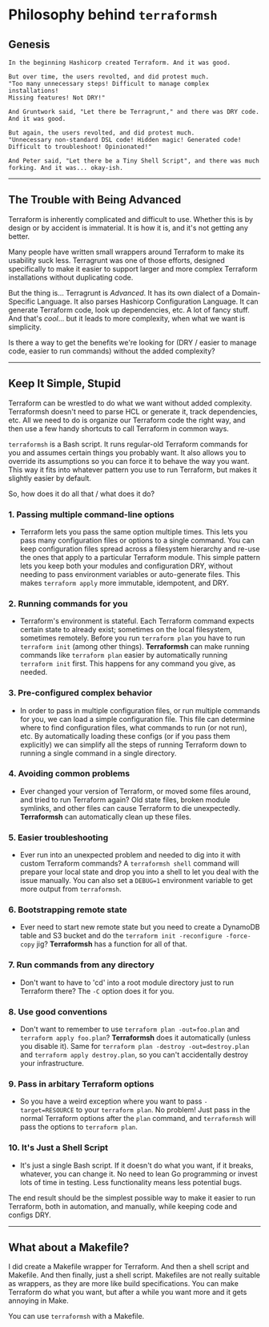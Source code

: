 # Philosophy behind `terraformsh`

## Genesis

    In the beginning Hashicorp created Terraform. And it was good.

    But over time, the users revolted, and did protest much.
    "Too many unnecessary steps! Difficult to manage complex installations!
    Missing features! Not DRY!"

    And Gruntwork said, "Let there be Terragrunt," and there was DRY code.
    And it was good.

    But again, the users revolted, and did protest much.
    "Unnecessary non-standard DSL code! Hidden magic! Generated code!
    Difficult to troubleshoot! Opinionated!"

    And Peter said, "Let there be a Tiny Shell Script", and there was much
    forking. And it was... okay-ish.

---

## The Trouble with Being Advanced

Terraform is inherently complicated and difficult to use. Whether this is by design or by accident is immaterial. It is how it is, and it's not getting any better.

Many people have written small wrappers around Terraform to make its usability suck less. Terragrunt was one of those efforts, designed specifically to make it easier to support larger and more complex Terraform installations without duplicating code.

But the thing is... Terragrunt is *Advanced*. It has its own dialect of a Domain-Specific Language. It also parses Hashicorp Configuration Language. It can generate Terraform code, look up dependencies, etc. A lot of fancy stuff. And that's *cool*... but it leads to more complexity, when what we want is simplicity.

Is there a way to get the benefits we're looking for (DRY / easier to manage code, easier to run commands) without the added complexity?

---

## Keep It Simple, Stupid

Terraform can be wrestled to do what we want without added complexity. Terraformsh doesn't need to parse HCL or generate it, track dependencies, etc. All we need to do is organize our Terraform code the right way, and then use a few handy shortcuts to call Terraform in common ways.

`terraformsh` is a Bash script. It runs regular-old Terraform commands for you and assumes certain things you probably want. It also allows you to override its assumptions so you can force it to behave the way you want. This way it fits into whatever pattern you use to run Terraform, but makes it slightly easier by default.

So, how does it do all that / what does it do?

### 1. Passing multiple command-line options
 - Terraform lets you pass the same option multiple times. This lets you pass many configuration files or options to a single command. You can keep configuration files spread across a filesystem hierarchy and re-use the ones that apply to a particular Terraform module. This simple pattern lets you keep both your modules and configuration DRY, without needing to pass environment variables or auto-generate files. This makes `terraform apply` more immutable, idempotent, and DRY.

### 2. Running commands for you
 - Terraform's environment is stateful. Each Terraform command expects certain state to already exist; sometimes on the local filesystem, sometimes remotely. Before you run `terraform plan` you have to run `terraform init` (among other things). **Terraformsh** can make running commands like `terraform plan` easier by automatically running `terraform init` first. This happens for any command you give, as needed.

### 3. Pre-configured complex behavior
 - In order to pass in multiple configuration files, or run multiple commands for you, we can load a simple configuration file. This file can determine where to find configuration files, what commands to run (or not run), etc. By automatically loading these configs (or if you pass them explicitly) we can simplify all the steps of running Terraform down to running a single command in a single directory.

### 4. Avoiding common problems
 - Ever changed your version of Terraform, or moved some files around, and tried to run Terraform again? Old state files, broken module symlinks, and other files can cause Terraform to die unexpectedly. **Terraformsh** can automatically clean up these files.

### 5. Easier troubleshooting
 - Ever run into an unexpected problem and needed to dig into it with custom Terraform commands? A `terraformsh shell` command will prepare your local state and drop you into a shell to let you deal with the issue manually. You can also set a `DEBUG=1` environment variable to get more output from `terraformsh`.

### 6. Bootstrapping remote state
 - Ever need to start new remote state but you need to create a DynamoDB table and S3 bucket and do the `terraform init -reconfigure -force-copy` jig? **Terraformsh** has a function for all of that.

### 7. Run commands from any directory
 - Don't want to have to 'cd' into a root module directory just to run Terraform there? The `-C` option does it for you.

### 8. Use good conventions
 - Don't want to remember to use `terraform plan -out=foo.plan` and `terraform apply foo.plan`? **Terraformsh** does it automatically (unless you disable it). Same for `terraform plan -destroy -out=destroy.plan` and `terraform apply destroy.plan`, so you can't accidentally destroy your infrastructure.

### 9. Pass in arbitary Terraform options
 - So you have a weird exception where you want to pass `-target=RESOURCE` to your `terraform plan`. No problem! Just pass in the normal Terraform options after the `plan` command, and `terraformsh` will pass the options to `terraform plan`.

### 10. It's Just a Shell Script
 - It's just a single Bash script. If it doesn't do what you want, if it breaks, whatever, you can change it. No need to lean Go programming or invest lots of time in testing. Less functionality means less potential bugs.

The end result should be the simplest possible way to make it easier to run Terraform, both in automation, and manually, while keeping code and configs DRY.

---

## What about a Makefile?

I did create a Makefile wrapper for Terraform. And then a shell script and Makefile. And then finally, just a shell script. Makefiles are not really suitable as wrappers, as they are more like build specifications. You can make Terraform do what you want, but after a while you want more and it gets annoying in Make.

You can use `terraformsh` with a Makefile.
